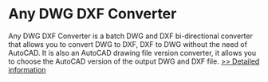 # Any DWG DXF Converter
Any DWG DXF Converter is a batch DWG and DXF bi-directional converter that allows you to convert DWG to DXF, DXF to DWG without the need of AutoCAD. It is also an AutoCAD drawing file version converter, it allows you to choose the AutoCAD version of the output DWG and DXF file.
[>> Detailed information](https://secure.shareit.com/shareit/product.html?productid=223768&affiliateid=200057808)